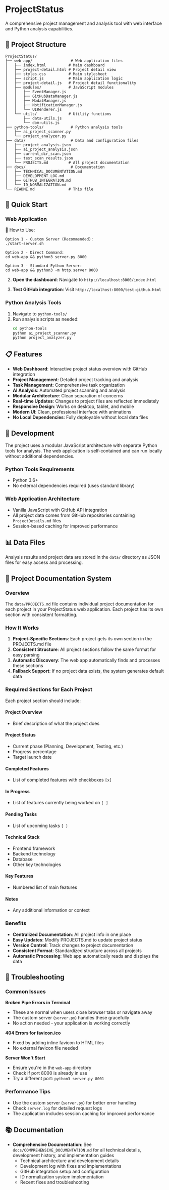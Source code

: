 # ProjectStatus

A comprehensive project management and analysis tool with web interface and Python analysis capabilities.

## 📁 Project Structure

```
ProjectStatus/
├── web-app/                 # Web application files
│   ├── index.html          # Main dashboard
│   ├── project-detail.html # Project detail view
│   ├── styles.css          # Main stylesheet
│   ├── script.js           # Main application logic
│   ├── project-detail.js   # Project detail functionality
│   ├── modules/            # JavaScript modules
│   │   ├── EventManager.js
│   │   ├── GitHubDataManager.js
│   │   ├── ModalManager.js
│   │   ├── NotificationManager.js
│   │   └── UIRenderer.js
│   └── utils/              # Utility functions
│       ├── data-utils.js
│       └── dom-utils.js
├── python-tools/            # Python analysis tools
│   ├── ai_project_scanner.py
│   └── project_analyzer.py
├── data/                    # Data and configuration files
│   ├── project_analysis.json
│   ├── ai_project_analysis.json
│   ├── current_dir_scan.json
│   ├── test_scan_results.json
│   └── PROJECTS.md         # All project documentation
├── docs/                    # Documentation
│   ├── TECHNICAL_DOCUMENTATION.md
│   ├── DEVELOPMENT_LOG.md
│   ├── GITHUB_INTEGRATION.md
│   └── ID_NORMALIZATION.md
└── README.md               # This file
```

## 🚀 Quick Start

### Web Application
🎯 How to Use:
   ```
Option 1 - Custom Server (Recommended):
   ./start-server.sh

Option 2 - Direct Command:
   cd web-app && python3 server.py 8000

Option 3 - Standard Python Server:
   cd web-app && python3 -m http.server 8000

   ```

2. **Open the dashboard**: Navigate to `http://localhost:8000/index.html`

3. **Test GitHub integration**: Visit `http://localhost:8000/test-github.html`

### Python Analysis Tools
1. Navigate to `python-tools/`
2. Run analysis scripts as needed:
   ```bash
   cd python-tools
   python ai_project_scanner.py
   python project_analyzer.py
   ```

## 📋 Features

- **Web Dashboard**: Interactive project status overview with GitHub integration
- **Project Management**: Detailed project tracking and analysis
- **Task Management**: Comprehensive task organization
- **AI Analysis**: Automated project scanning and analysis
- **Modular Architecture**: Clean separation of concerns
- **Real-time Updates**: Changes to project files are reflected immediately
- **Responsive Design**: Works on desktop, tablet, and mobile
- **Modern UI**: Clean, professional interface with animations
- **No Local Dependencies**: Fully deployable without local data files

## 🔧 Development

The project uses a modular JavaScript architecture with separate Python tools for analysis. The web application is self-contained and can run locally without additional dependencies.

### Python Tools Requirements
- Python 3.6+
- No external dependencies required (uses standard library)

### Web Application Architecture
- Vanilla JavaScript with GitHub API integration
- All project data comes from GitHub repositories containing `ProjectDetails.md` files
- Session-based caching for improved performance

## 📊 Data Files

Analysis results and project data are stored in the `data/` directory as JSON files for easy access and processing.

## 📝 Project Documentation System

### Overview
The `data/PROJECTS.md` file contains individual project documentation for each project in your ProjectStatus web application. Each project has its own section with consistent formatting.

### How It Works
1. **Project-Specific Sections**: Each project gets its own section in the PROJECTS.md file
2. **Consistent Structure**: All project sections follow the same format for easy parsing
3. **Automatic Discovery**: The web app automatically finds and processes these sections
4. **Fallback Support**: If no project data exists, the system generates default data

### Required Sections for Each Project
Each project section should include:

#### Project Overview
- Brief description of what the project does

#### Project Status
- Current phase (Planning, Development, Testing, etc.)
- Progress percentage
- Target launch date

#### Completed Features
- List of completed features with checkboxes `[x]`

#### In Progress
- List of features currently being worked on `[ ]`

#### Pending Tasks
- List of upcoming tasks `[ ]`

#### Technical Stack
- Frontend framework
- Backend technology
- Database
- Other key technologies

#### Key Features
- Numbered list of main features

#### Notes
- Any additional information or context

### Benefits
- **Centralized Documentation**: All project info in one place
- **Easy Updates**: Modify PROJECTS.md to update project status
- **Version Control**: Track changes to project documentation
- **Consistent Format**: Standardized structure across all projects
- **Automatic Processing**: Web app automatically reads and displays the data

## 🔧 Troubleshooting

### Common Issues

**Broken Pipe Errors in Terminal**
- These are normal when users close browser tabs or navigate away
- The custom server (`server.py`) handles these gracefully
- No action needed - your application is working correctly

**404 Errors for favicon.ico**
- Fixed by adding inline favicon to HTML files
- No external favicon file needed

**Server Won't Start**
- Ensure you're in the `web-app` directory
- Check if port 8000 is already in use
- Try a different port: `python3 server.py 8001`

### Performance Tips
- Use the custom server (`server.py`) for better error handling
- Check `server.log` for detailed request logs
- The application includes session caching for improved performance

## 📚 Documentation

- **Comprehensive Documentation**: See `docs/COMPREHENSIVE_DOCUMENTATION.md` for all technical details, development history, and implementation guides
  - Technical architecture and development details
  - Development log with fixes and implementations
  - GitHub integration setup and configuration
  - ID normalization system implementation
  - Recent fixes and troubleshooting
